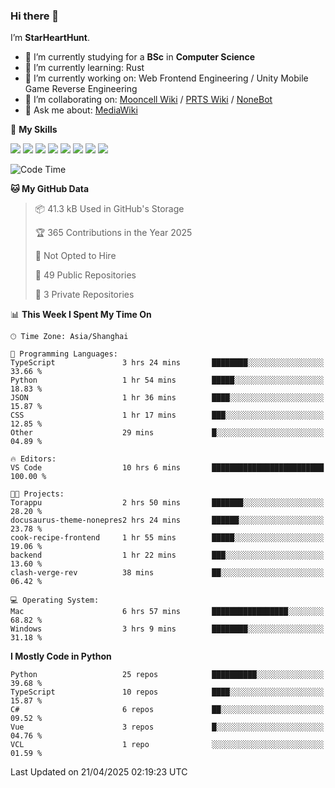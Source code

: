 ### Hi there 👋

I’m **StarHeartHunt**.

- 🏫 I’m currently studying for a **BSc** in **Computer Science**
- 🌱 I’m currently learning: Rust
- 🔭 I’m currently working on: Web Frontend Engineering / Unity Mobile Game Reverse Engineering
- 👯 I’m collaborating on: [Mooncell Wiki](https://fgo.wiki/) / [PRTS Wiki](http://prts.wiki/) / [NoneBot](https://github.com/nonebot)
- 💬 Ask me about: [MediaWiki](https://www.mediawiki.org)

🌟 **My Skills**

![](https://img.shields.io/badge/-Python-3e74a2?style=flat-square&logo=Python&logoColor=fff)
![](https://img.shields.io/badge/-Node.js-339933?style=flat-square&logo=node.js&logoColor=fff)
![](https://img.shields.io/badge/-Vue-4fc08d?style=flat-square&logo=vue.js&logoColor=fff)
![](https://img.shields.io/badge/-React-2d98ce?style=flat-square&logo=React&logoColor=fff)
![](https://img.shields.io/badge/-TypeScript-3178C6?style=flat-square&logo=TypeScript&logoColor=fff)
![](https://img.shields.io/badge/-Docker-2496ED?style=flat-square&logo=Docker&logoColor=fff)
![](https://img.shields.io/badge/-Linux-000000?style=flat-square&logo=Linux&logoColor=fff)
![](https://img.shields.io/badge/-Dotnet-512bd4?style=flat-square&logo=.net&logoColor=fff)

<!--START_SECTION:waka-->
![Code Time](http://img.shields.io/badge/Code%20Time-1%2C561%20hrs%2033%20mins-blue)

**🐱 My GitHub Data** 

> 📦 41.3 kB Used in GitHub's Storage 
 > 
> 🏆 365 Contributions in the Year 2025
 > 
> 🚫 Not Opted to Hire
 > 
> 📜 49 Public Repositories 
 > 
> 🔑 3 Private Repositories 
 > 
📊 **This Week I Spent My Time On** 

```text
🕑︎ Time Zone: Asia/Shanghai

💬 Programming Languages: 
TypeScript               3 hrs 24 mins       ████████░░░░░░░░░░░░░░░░░   33.66 % 
Python                   1 hr 54 mins        █████░░░░░░░░░░░░░░░░░░░░   18.83 % 
JSON                     1 hr 36 mins        ████░░░░░░░░░░░░░░░░░░░░░   15.87 % 
CSS                      1 hr 17 mins        ███░░░░░░░░░░░░░░░░░░░░░░   12.85 % 
Other                    29 mins             █░░░░░░░░░░░░░░░░░░░░░░░░   04.89 % 

🔥 Editors: 
VS Code                  10 hrs 6 mins       █████████████████████████   100.00 % 

🐱‍💻 Projects: 
Torappu                  2 hrs 50 mins       ███████░░░░░░░░░░░░░░░░░░   28.20 % 
docusaurus-theme-nonepres2 hrs 24 mins       ██████░░░░░░░░░░░░░░░░░░░   23.78 % 
cook-recipe-frontend     1 hr 55 mins        █████░░░░░░░░░░░░░░░░░░░░   19.06 % 
backend                  1 hr 22 mins        ███░░░░░░░░░░░░░░░░░░░░░░   13.60 % 
clash-verge-rev          38 mins             ██░░░░░░░░░░░░░░░░░░░░░░░   06.42 % 

💻 Operating System: 
Mac                      6 hrs 57 mins       █████████████████░░░░░░░░   68.82 % 
Windows                  3 hrs 9 mins        ████████░░░░░░░░░░░░░░░░░   31.18 % 
```

**I Mostly Code in Python** 

```text
Python                   25 repos            ██████████░░░░░░░░░░░░░░░   39.68 % 
TypeScript               10 repos            ████░░░░░░░░░░░░░░░░░░░░░   15.87 % 
C#                       6 repos             ██░░░░░░░░░░░░░░░░░░░░░░░   09.52 % 
Vue                      3 repos             █░░░░░░░░░░░░░░░░░░░░░░░░   04.76 % 
VCL                      1 repo              ░░░░░░░░░░░░░░░░░░░░░░░░░   01.59 % 
```




 Last Updated on 21/04/2025 02:19:23 UTC
<!--END_SECTION:waka-->
